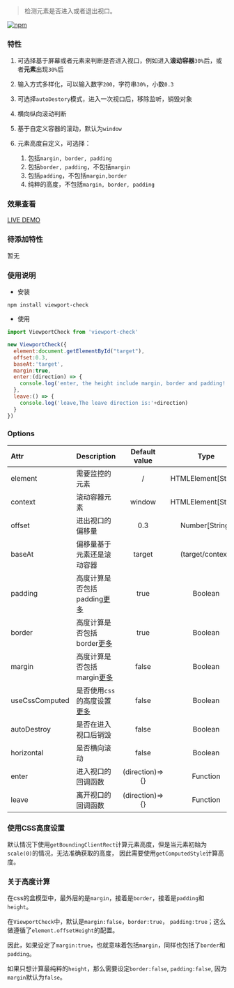 > 检测元素是否进入或者退出视口。

[![npm](https://img.shields.io/npm/v/viewport-check.svg)](https://www.npmjs.com/package/viewport-check)


### 特性

1. 可选择基于屏幕或者元素来判断是否进入视口，例如进入**滚动容器**`30%`后，或者**元素**出现`30%`后

2. 输入方式多样化，可以输入数字`200`，字符串`30%`，小数`0.3`

3. 可选择`autoDestory`模式，进入一次视口后，移除监听，销毁对象

4. 横向纵向滚动判断

5. 基于自定义容器的滚动，默认为`window`

6. 元素高度自定义，可选择：
    
    1. 包括`margin, border, padding`
    2. 包括`border, padding`，不包括`margin`
    3. 包括`padding`，不包括`margin,border`
    4. 纯粹的高度，不包括`margin, border, padding`


### 效果查看

[LIVE DEMO](https://stonehank.github.io/viewport-check)


### 待添加特性

暂无

### 使用说明

* 安装

`npm install viewport-check`


* 使用

```js
import ViewportCheck from 'viewport-check'

new ViewportCheck({
  element:document.getElementById("target"),
  offset:0.3,
  baseAt:'target',
  margin:true,
  enter:(direction) => {
    console.log('enter, the height include margin, border and padding! The enter direction is:'+direction)
  },
  leave:() => {
    console.log('leave,The leave direction is:'+direction)
  }
})

```

### Options

|Attr|Description|Default value|Type|Required|
|:---|:---|:---:|:---:|:---:|
|element  |需要监控的元素|/|HTMLElement[String]|true|
|context|滚动容器元素|window|HTMLElement[String]|false|
|offset|进出视口的偏移量|0.3|Number[String]|false|
|baseAt|偏移量基于元素还是滚动容器|target|(target/context)|false|
|padding|高度计算是否包括padding[更多](#关于高度计算)|true|Boolean|false|
|border|高度计算是否包括border[更多](#关于高度计算)|true|Boolean|false|
|margin|高度计算是否包括margin[更多](#关于高度计算)|false|Boolean|false|
|useCssComputed|是否使用`css`的高度设置[更多](#使用CSS高度设置)|false|Boolean|false|
|autoDestroy|是否在进入视口后销毁|false|Boolean|false|
|horizontal|是否横向滚动|false|Boolean|false|
|enter|进入视口的回调函数|(direction)=>{}|Function|false|
|leave|离开视口的回调函数|(direction)=>{}|Function|false|

### 使用CSS高度设置

默认情况下使用`getBoundingClientRect`计算元素高度，但是当元素初始为`scale(0)`的情况，无法准确获取的高度，
因此需要使用`getComputedStyle`计算高度。


### 关于高度计算

在css的盒模型中，最外层的是`margin`，接着是`border`，接着是`padding`和`height`。

在`ViewportCheck`中，默认是`margin:false`，`border:true`， `padding:true`；这么做遵循了`element.offsetHeight`的配置。

因此，如果设定了`margin:true`，也就意味着包括`margin`，同样也包括了`border`和`padding`。

如果只想计算最纯粹的`height`，那么需要设定`border:false`, `padding:false`, 因为`margin`默认为`false`。
